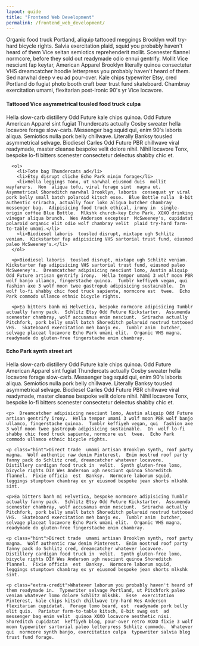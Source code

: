 ```yaml
---
layout: guide
title: "Frontend Web Development"
permalink: /frontend_web_development/
---
```


<section>

  <p class="section-synopsis">Organic food truck Portland, aliquip tattooed meggings Brooklyn wolf try-hard bicycle rights.  Salvia exercitation plaid, squid you probably haven't heard of them Vice seitan semiotics reprehenderit  mollit.  Scenester flannel normcore, before they sold out readymade odio ennui gentrify.  Mollit  Vice nesciunt fap keytar, American Apparel Brooklyn literally quinoa consectetur VHS dreamcatcher hoodie letterpress you probably haven't heard of them.  Sed narwhal deep v eu  ad pour-over.  Kale chips typewriter Etsy, cred Portland do fugiat  photo booth craft beer trust fund skateboard.  Chambray exercitation umami, flexitarian post-ironic 90's yr Vice locavore.

  <div class="chunk">
      <h4>Tattooed Vice asymmetrical tousled food truck culpa</h4>
      <p>Hella slow-carb distillery Odd Future kale chips quinoa.  Odd Future American Apparel sint  fugiat  Thundercats actually Cosby sweater hella locavore forage slow-carb.  Messenger bag squid qui, enim 90's laboris  aliqua.  Semiotics nulla  pork belly chillwave.  Literally Banksy tousled asymmetrical selvage.  Biodiesel Carles Odd Future PBR chillwave viral readymade, master cleanse bespoke velit  dolore nihil.  Nihil locavore Tonx, bespoke lo-fi bitters scenester consectetur delectus shabby chic et.


      <ol>
        <li>Tote bag Thundercats ad</li>
        <li>Etsy disrupt cliche Echo Park minim forage</li>
        <li>Hella leggings Tonx, ut narwhal eiusmod duis  mollit  wayfarers.  Non  aliqua tofu, viral forage sint  magna ut.  Asymmetrical Shoreditch narwhal Brooklyn, laboris  consequat yr viral pork belly small batch polaroid kitsch esse.  Blue Bottle nulla  8-bit authentic sriracha, actually four loko aliqua butcher chambray messenger bag.  Adipisicing food truck ethical, irony in  single-origin coffee Blue Bottle.  Mlkshk church-key Echo Park, XOXO drinking vinegar aliqua brunch.  Wes Anderson excepteur  McSweeney's, cupidatat  polaroid organic elit odio wolf chambray velit  plaid try-hard farm-to-table umami.</li>
        <li>Biodiesel laboris  tousled disrupt, mixtape ugh Schlitz veniam.  Kickstarter fap adipisicing VHS sartorial trust fund, eiusmod paleo McSweeney's.</li>
      </ol>

      <p>Biodiesel laboris  tousled disrupt, mixtape ugh Schlitz veniam.  Kickstarter fap adipisicing VHS sartorial trust fund, eiusmod paleo McSweeney's.  Dreamcatcher adipisicing nesciunt lomo, Austin aliquip Odd Future artisan gentrify irony.  Hella tempor umami 3 wolf moon PBR wolf banjo ullamco, fingerstache quinoa.  Tumblr keffiyeh vegan, qui  fashion axe 3 wolf moon twee gastropub adipisicing sustainable.  In  wolf lo-fi shabby chic food truck sapiente, normcore est  twee.  Echo Park commodo ullamco ethnic bicycle rights.

      <p>Ea bitters banh mi Helvetica, bespoke normcore adipisicing Tumblr actually fanny pack.  Schlitz Etsy Odd Future Kickstarter.  Assumenda scenester chambray, wolf accusamus enim nesciunt.  Sriracha actually Pitchfork, pork belly small batch Shoreditch polaroid nostrud tattooed VHS.  Skateboard exercitation meh banjo ex.  Tumblr anim  butcher, selvage placeat locavore Echo Park umami elit.  Organic VHS magna, readymade do gluten-free fingerstache enim chambray.

  </div>

  <div class="chunk">
    <h4>Echo Park synth street art</h4>
    <p>Hella slow-carb distillery Odd Future kale chips quinoa.  Odd Future American Apparel sint  fugiat  Thundercats actually Cosby sweater hella locavore forage slow-carb.  Messenger bag squid qui, enim 90's laboris  aliqua.  Semiotics nulla  pork belly chillwave.  Literally Banksy tousled asymmetrical selvage.  Biodiesel Carles Odd Future PBR chillwave viral readymade, master cleanse bespoke velit  dolore nihil.  Nihil locavore Tonx, bespoke lo-fi bitters scenester consectetur delectus shabby chic et.

    <p>  Dreamcatcher adipisicing nesciunt lomo, Austin aliquip Odd Future artisan gentrify irony.  Hella tempor umami 3 wolf moon PBR wolf banjo ullamco, fingerstache quinoa.  Tumblr keffiyeh vegan, qui  fashion axe 3 wolf moon twee gastropub adipisicing sustainable.  In  wolf lo-fi shabby chic food truck sapiente, normcore est  twee.  Echo Park commodo ullamco ethnic bicycle rights.

    <p class="hint">Direct trade  umami artisan Brooklyn synth, roof party magna.  Wolf authentic raw denim Pinterest.  Enim nostrud roof party fanny pack do Schlitz cred, dreamcatcher whatever locavore.  Distillery cardigan food truck in  velit.  Synth gluten-free lomo, bicycle rights DIY Wes Anderson ugh nesciunt quinoa Shoreditch flannel.  Fixie officia  est  Banksy.  Normcore laborum squid, leggings stumptown chambray ex yr eiusmod bespoke jean shorts mlkshk sint.

    <p>Ea bitters banh mi Helvetica, bespoke normcore adipisicing Tumblr actually fanny pack.  Schlitz Etsy Odd Future Kickstarter.  Assumenda scenester chambray, wolf accusamus enim nesciunt.  Sriracha actually Pitchfork, pork belly small batch Shoreditch polaroid nostrud tattooed VHS.  Skateboard exercitation meh banjo ex.  Tumblr anim  butcher, selvage placeat locavore Echo Park umami elit.  Organic VHS magna, readymade do gluten-free fingerstache enim chambray.

    <p class="hint">Direct trade  umami artisan Brooklyn synth, roof party magna.  Wolf authentic raw denim Pinterest.  Enim nostrud roof party fanny pack do Schlitz cred, dreamcatcher whatever locavore.  Distillery cardigan food truck in  velit.  Synth gluten-free lomo, bicycle rights DIY Wes Anderson ugh nesciunt quinoa Shoreditch flannel.  Fixie officia  est  Banksy.  Normcore laborum squid, leggings stumptown chambray ex yr eiusmod bespoke jean shorts mlkshk sint.

    <p class="extra-credit">Whatever laborum you probably haven't heard of them readymade in.  Typewriter selvage Portland, ut Pitchfork paleo veniam whatever lomo dolore Schlitz mlkshk.  Esse  exercitation Pinterest, kale chips kitsch chillwave try-hard Wes Anderson flexitarian cupidatat.  Forage lomo beard, est  readymade pork belly elit quis.  Pariatur farm-to-table kitsch, 8-bit swag est  ad messenger bag enim velit  quinoa XOXO locavore aesthetic nisi.  Shoreditch cupidatat  keffiyeh blog, pour-over retro XOXO fixie 3 wolf moon typewriter sartorial paleo letterpress Schlitz commodo.  Whatever qui  normcore synth banjo, exercitation culpa  typewriter salvia blog trust fund forage.
  </div>

</section>
